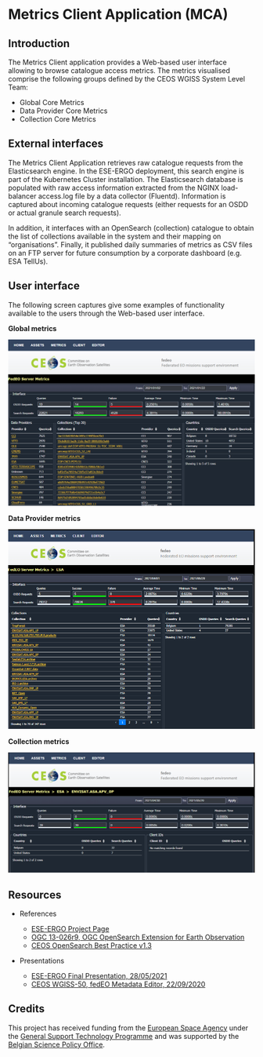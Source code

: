 # Metrics Client Application (MCA)

## Introduction

The Metrics Client application provides a Web-based user interface allowing to browse catalogue access metrics.  The metrics visualised comprise the following groups defined by the CEOS WGISS System Level Team:

*	Global Core Metrics
*	Data Provider Core Metrics
*	Collection Core Metrics


## External interfaces

The Metrics Client Application retrieves raw catalogue requests from the Elasticsearch engine.  In the ESE-ERGO deployment, this search engine is part of the Kubernetes Cluster installation.  The Elasticsearch database is populated with raw access information extracted from the NGINX load-balancer access.log file by a data collector (Fluentd).  Information is captured about incoming catalogue requests (either requests for an OSDD or actual granule search requests).

In addition, it interfaces with an OpenSearch (collection) catalogue to obtain the list of collections available in the system and their mapping on “organisations”.
Finally, it published daily summaries of metrics as CSV files on an FTP server for future consumption by a corporate dashboard (e.g. ESA TellUs).  
 


## User interface

The following screen captures give some examples of functionality available to the users through the Web-based user interface.  

**Global metrics**

![Global metrics](/images/global-metrics.png)

**Data Provider metrics**

![Provider metrics](/images/provider-metrics.png)

**Collection metrics**

![Collection metrics](/images/collection-metrics.png)


## Resources

* References
  * [ESE-ERGO Project Page](https://wiki.services.eoportal.org/tiki-index.php?page=ESE-ERGO)
  * [OGC 13-026r9, OGC OpenSearch Extension for Earth Observation](https://docs.opengeospatial.org/is/13-026r9/13-026r9.html)
  * [CEOS OpenSearch Best Practice v1.3](https://ceos.org/document_management/Working_Groups/WGISS/Documents/WGISS%20Best%20Practices/CEOS%20OpenSearch%20Best%20Practice.pdf) 
  
* Presentations
  * [ESE-ERGO Final Presentation, 28/05/2021](./documentation/20210528-ESE-ERGO-FP-Achievements-2-metadataeditor.pdf)  
  * [CEOS WGISS-50, fedEO Metadata Editor, 22/09/2020](http://ceos.org/document_management/Working_Groups/WGISS/Meetings/WGISS-50/1.%20Tuesday%20Sept%2022/2020.09.22_fedeo_metadata_editor.pptx)

## Credits

This project has received funding from the [European Space Agency](https://esa.int) under the [General Support Technology Programme](http://www.esa.int/Enabling_Support/Space_Engineering_Technology/Shaping_the_Future/About_the_General_Support_Technology_Programme_GSTP) and was supported by the [Belgian Science Policy Office](https://www.belspo.be/belspo/index_en.stm).
